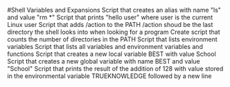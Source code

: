 #Shell Variables and Expansions
Script that creates an alias with name "ls" and value "rm *"
Script that prints "hello user" where user is the current Linux user
Script that adds /action to the PATH /action shoud be the last directory the shell looks into when looking for a program
Create script that counts the number of directories in the PATH
Script that lists environment variables
Script that lists all variables and environment variables and functions
Script that creates a new local variable BEST with value School
Script that creates a new global variable with name BEST and value "School"
Script that prints the result of the addition of 128 with value stored in the environmental variable TRUEKNOWLEDGE followed by a new line
